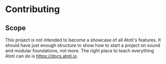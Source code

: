 # Contributing

## Scope

This project is not intended to become a showcase of all Atoti's features.
It should have just enough structure to show how to start a project on sound and modular foundations, not more.
The right place to teach everything Atoti can do is https://docs.atoti.io.
